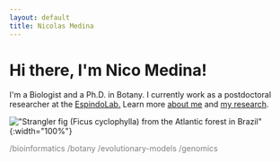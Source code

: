 ```yaml
---
layout: default
title: Nicolas Medina
---
```

# Hi there, I'm Nico Medina!

I'm a Biologist and a Ph.D. in Botany. I currently work as a postdoctoral researcher at the [EspindoLab.](https://espindolab.weebly.com/) Learn more [about me](/about) and [my research](/research).

!["Strangler fig (Ficus cyclophylla) from the Atlantic forest in Brazil"](20160802_133914.jpg){:width="100%"}

<span style="color:gray">/bioinformatics /botany /evolutionary-models /genomics</span>
